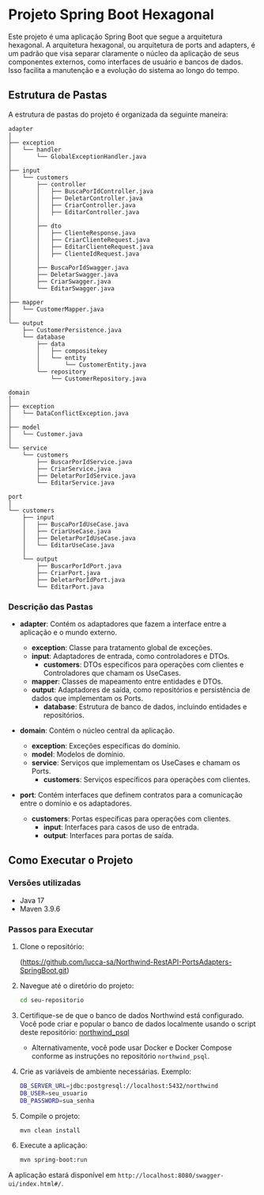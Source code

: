 # Projeto Spring Boot Hexagonal

Este projeto é uma aplicação Spring Boot que segue a arquitetura hexagonal. A arquitetura hexagonal, ou arquitetura de ports and adapters, é um padrão que visa separar claramente o núcleo da aplicação de seus componentes externos, como interfaces de usuário e bancos de dados. Isso facilita a manutenção e a evolução do sistema ao longo do tempo.

## Estrutura de Pastas

A estrutura de pastas do projeto é organizada da seguinte maneira:

```plaintext
adapter
│
├── exception
│   └── handler
│       └── GlobalExceptionHandler.java
│
├── input
│   └── customers
│       ├── controller
│       │   ├── BuscaPorIdController.java
│       │   ├── DeletarController.java
│       │   ├── CriarController.java
│       │   ├── EditarController.java
│       │
│       ├── dto
│       │   ├── ClienteResponse.java
│       │   ├── CriarClienteRequest.java
│       │   ├── EditarClienteRequest.java
│       │   ├── ClienteIdRequest.java
│       │
│       ├── BuscaPorIdSwagger.java
│       ├── DeletarSwagger.java
│       ├── CriarSwagger.java
│       └── EditarSwagger.java
│
├── mapper
│   └── CustomerMapper.java
│
└── output
    ├── CustomerPersistence.java
    └── database
        ├── data
        │   ├── compositekey
        │   └── entity
        │       └── CustomerEntity.java
        └── repository
            └── CustomerRepository.java

domain
│
├── exception
│   └── DataConflictException.java
│
├── model
│   └── Customer.java
│
└── service
    └── customers
        ├── BuscarPorIdService.java
        ├── CriarService.java
        ├── DeletarPorIdService.java
        └── EditarService.java

port
│
└── customers
    ├── input
    │   ├── BuscaPorIdUseCase.java
    │   ├── CriarUseCase.java
    │   ├── DeletarPorIdUseCase.java
    │   └── EditarUseCase.java
    │
    └── output
        ├── BuscarPorIdPort.java
        ├── CriarPort.java
        ├── DeletarPorIdPort.java
        └── EditarPort.java
```

### Descrição das Pastas

- **adapter**: Contém os adaptadores que fazem a interface entre a aplicação e o mundo externo.
  - **exception**: Classe para tratamento global de exceções.
  - **input**: Adaptadores de entrada, como controladores e DTOs.
    - **customers**: DTOs específicos para operações com clientes e Controladores que chamam os UseCases.
  - **mapper**: Classes de mapeamento entre entidades e DTOs.
  - **output**: Adaptadores de saída, como repositórios e persistência de dados que implementam os Ports.
    - **database**: Estrutura de banco de dados, incluindo entidades e repositórios.

- **domain**: Contém o núcleo central da aplicação.
  - **exception**: Exceções específicas do domínio.
  - **model**: Modelos de domínio.
  - **service**: Serviços que implementam os UseCases e chamam os Ports.
    - **customers**: Serviços específicos para operações com clientes.

- **port**: Contém interfaces que definem contratos para a comunicação entre o domínio e os adaptadores.
  - **customers**: Portas específicas para operações com clientes.
    - **input**: Interfaces para casos de uso de entrada.
    - **output**: Interfaces para portas de saída.

## Como Executar o Projeto

### Versões utilizadas

- Java 17
- Maven 3.9.6

### Passos para Executar

1. Clone o repositório:

    (https://github.com/lucca-sa/Northwind-RestAPI-PortsAdapters-SpringBoot.git)
   


2. Navegue até o diretório do projeto:
    ```sh
    cd seu-repositorio
    ```


3. Certifique-se de que o banco de dados Northwind está configurado. Você pode criar e popular o banco de dados localmente usando o script deste repositório: [northwind_psql](https://github.com/pthom/northwind_psql)
    - Alternativamente, você pode usar Docker e Docker Compose conforme as instruções no repositório `northwind_psql`.


4. Crie as variáveis de ambiente necessárias. Exemplo:
    ```sh
    DB_SERVER_URL=jdbc:postgresql://localhost:5432/northwind
    DB_USER=seu_usuario
    DB_PASSWORD=sua_senha
    ```


5. Compile o projeto:
    ```sh
    mvn clean install
    ```


6. Execute a aplicação:
    ```sh
    mvn spring-boot:run
    ```


A aplicação estará disponível em `http://localhost:8080/swagger-ui/index.html#/`.
